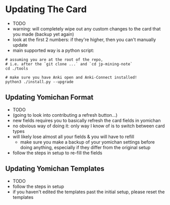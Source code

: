 

# Updating The Card
- TODO
- warning: will completely wipe out any custom changes to the card that you made (backup yet again)
- look at the first 2 numbers: if they're higher, then you can't manually update
- main supported way is a python script: 

```
# assuming you are at the root of the repo,
# i.e. after the `git clone ...` and `cd jp-mining-note`
cd ./tools

# make sure you have Anki open and Anki-Connect installed!
python3 ./install.py --upgrade
```

## Updating Yomichan Format
- TODO
- (going to look into contributing a refresh button...)
- new fields requires you to basically refresh the card fields in yomichan
- no obvious way of doing it: only way I know of is to switch between card types
- will likely lose almost all your fields & you will have to refill
    - make sure you make a backup of your yomichan settings before doing anything,
      especially if they differ from the original setup
- follow the steps in setup to re-fill the fields

## Updating Yomichan Templates
- TODO
- follow the steps in setup
- if you haven't edited the templates past the initial setup, please reset the templates

